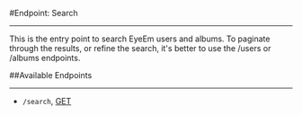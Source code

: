 #Endpoint: Search
***

This is the entry point to search EyeEm users and albums. To paginate through the results, or refine the search, it's better to use the /users or /albums endpoints.

##Available Endpoints
***

* `/search`, [GET](search/GET_search.md#files)